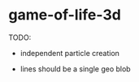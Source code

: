game-of-life-3d
===============


TODO:

* independent particle creation

* lines should be a single geo blob